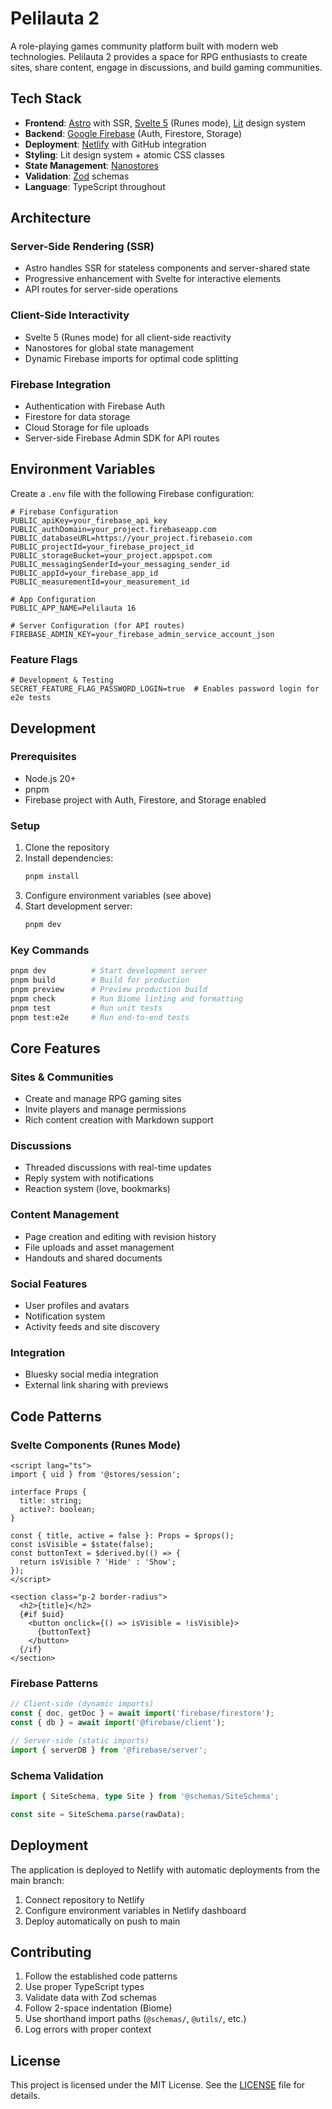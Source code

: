 # Pelilauta 2

A role-playing games community platform built with modern web technologies. Pelilauta 2 provides a space for RPG enthusiasts to create sites, share content, engage in discussions, and build gaming communities.

## Tech Stack

- **Frontend**: [Astro](https://astro.build/) with SSR, [Svelte 5](https://svelte.dev/) (Runes mode), [Lit](https://lit.dev/) design system
- **Backend**: [Google Firebase](https://firebase.google.com/) (Auth, Firestore, Storage)
- **Deployment**: [Netlify](https://netlify.com/) with GitHub integration
- **Styling**: Lit design system + atomic CSS classes
- **State Management**: [Nanostores](https://github.com/nanostores/nanostores)
- **Validation**: [Zod](https://zod.dev/) schemas
- **Language**: TypeScript throughout

## Architecture

### Server-Side Rendering (SSR)
- Astro handles SSR for stateless components and server-shared state
- Progressive enhancement with Svelte for interactive elements
- API routes for server-side operations

### Client-Side Interactivity
- Svelte 5 (Runes mode) for all client-side reactivity
- Nanostores for global state management
- Dynamic Firebase imports for optimal code splitting

### Firebase Integration
- Authentication with Firebase Auth
- Firestore for data storage
- Cloud Storage for file uploads
- Server-side Firebase Admin SDK for API routes

## Environment Variables

Create a `.env` file with the following Firebase configuration:

```env
# Firebase Configuration
PUBLIC_apiKey=your_firebase_api_key
PUBLIC_authDomain=your_project.firebaseapp.com
PUBLIC_databaseURL=https://your_project.firebaseio.com
PUBLIC_projectId=your_firebase_project_id
PUBLIC_storageBucket=your_project.appspot.com
PUBLIC_messagingSenderId=your_messaging_sender_id
PUBLIC_appId=your_firebase_app_id
PUBLIC_measurementId=your_measurement_id

# App Configuration
PUBLIC_APP_NAME=Pelilauta 16

# Server Configuration (for API routes)
FIREBASE_ADMIN_KEY=your_firebase_admin_service_account_json
```

### Feature Flags

```env
# Development & Testing
SECRET_FEATURE_FLAG_PASSWORD_LOGIN=true  # Enables password login for e2e tests
```

## Development

### Prerequisites
- Node.js 20+
- pnpm
- Firebase project with Auth, Firestore, and Storage enabled

### Setup

1. Clone the repository
2. Install dependencies:
   ```bash
   pnpm install
   ```
3. Configure environment variables (see above)
4. Start development server:
   ```bash
   pnpm dev
   ```

### Key Commands

```bash
pnpm dev          # Start development server
pnpm build        # Build for production
pnpm preview      # Preview production build
pnpm check        # Run Biome linting and formatting
pnpm test         # Run unit tests
pnpm test:e2e     # Run end-to-end tests
```

## Core Features

### Sites & Communities
- Create and manage RPG gaming sites
- Invite players and manage permissions
- Rich content creation with Markdown support

### Discussions
- Threaded discussions with real-time updates
- Reply system with notifications
- Reaction system (love, bookmarks)

### Content Management
- Page creation and editing with revision history
- File uploads and asset management
- Handouts and shared documents

### Social Features
- User profiles and avatars
- Notification system
- Activity feeds and site discovery

### Integration
- Bluesky social media integration
- External link sharing with previews

## Code Patterns

### Svelte Components (Runes Mode)

```svelte
<script lang="ts">
import { uid } from '@stores/session';

interface Props {
  title: string;
  active?: boolean;
}

const { title, active = false }: Props = $props();
const isVisible = $state(false);
const buttonText = $derived.by(() => {
  return isVisible ? 'Hide' : 'Show';
});
</script>

<section class="p-2 border-radius">
  <h2>{title}</h2>
  {#if $uid}
    <button onclick={() => isVisible = !isVisible}>
      {buttonText}
    </button>
  {/if}
</section>
```

### Firebase Patterns

```ts
// Client-side (dynamic imports)
const { doc, getDoc } = await import('firebase/firestore');
const { db } = await import('@firebase/client');

// Server-side (static imports)
import { serverDB } from '@firebase/server';
```

### Schema Validation

```ts
import { SiteSchema, type Site } from '@schemas/SiteSchema';

const site = SiteSchema.parse(rawData);
```

## Deployment

The application is deployed to Netlify with automatic deployments from the main branch:

1. Connect repository to Netlify
2. Configure environment variables in Netlify dashboard
3. Deploy automatically on push to main

## Contributing

1. Follow the established code patterns
2. Use proper TypeScript types
3. Validate data with Zod schemas
4. Follow 2-space indentation (Biome)
5. Use shorthand import paths (`@schemas/`, `@utils/`, etc.)
6. Log errors with proper context

## License

This project is licensed under the MIT License. See the [LICENSE](LICENSE) file for details.